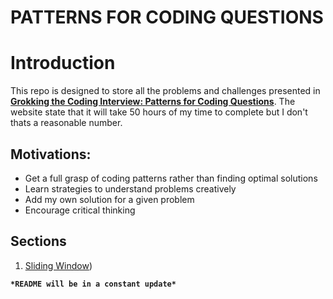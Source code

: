 # PATTERNS FOR CODING QUESTIONS

# Introduction
This repo is designed to store all the problems and challenges presented in **[Grokking the Coding Interview: Patterns for Coding Questions](https://designgurus.org/course/grokking-the-coding-interview)**. The website state that it will take 50 hours of my time to complete but I don't thats a reasonable number.

## Motivations:
* Get a full grasp of coding patterns rather than finding optimal solutions
* Learn strategies to understand problems creatively
* Add my own solution for a given problem
* Encourage critical thinking

## Sections
1. [Sliding Window](https://github.com/vincepogz/PATTERNS-FOR-CODING-QUESTIONS/tree/master/01-SLIDING%20WINDOW))

**`*README will be in a constant update*`**